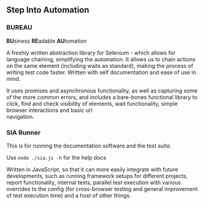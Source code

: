 ## Step Into Automation

### BUREAU
**BU**siness **RE**adable **AU**tomation
 
 A freshly written abstraction library for Selenium - which allows for language chaining,
 simplifying the automation. It allows us to chain actions on the same element (including
 waits as standard), making the process of writing test code faster.
 Written with self documentation and ease of use in mind.
 
 It uses promises and asynchronous functionality, as well as capturing some of the more 
 common errors, and includes a bare-bones functional library to click, find and check 
 visibility of elements, wait functionality, simple browser interactions and basic url   
 navigation.
 
 
### SIA Runner
 This is for running the documentation software and the test suite.
 
 Use `node ./sia.js -h` for the help docs
 
 Written in JavaScript, so that it can more easily integrate with future developments, such 
 as running framework setups for different projects, report functionality, internal tests, 
 parallel test execution with various overrides to the config (for cross-browser testing and 
 general improvement of test execution time) and a host of other things.
 

